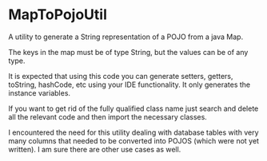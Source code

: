 # MapToPojoUtil
A utility to generate a String representation of a POJO from a java Map. 

The keys in the map must be of type String, but the values can be of any type. 

It is expected that using this code you can generate setters, getters, toString, hashCode, etc using your IDE functionality. It only generates the instance variables.

If you want to get rid of the fully qualified class name just search and delete all the relevant code and then import the necessary classes.

I encountered the need for this utility dealing with database tables with very many columns that needed to be converted into POJOS (which were not yet written). I am sure there are other use cases as well.


